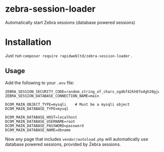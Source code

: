 # zebra-session-loader
Automatically start Zebra sessions (database powered sessions)

# Installation

Just run `composer require rapidwebltd/zebra-session-loader` .

## Usage

Add the following to your `.env` file:

```
ZEBRA_SESSION_SECURITY_CODE=random_string_of_chars_og4bf42kh07odgh20gjwe
ZEBRA_SESSION_DATABASE_CONNECTION_NAME=main

DCOM_MAIN_OBJECT_TYPE=mysqli    # Must be a mysqli object
DCOM_MAIN_DATABASE_TYPE=mysql

DCOM_MAIN_DATABASE_HOST=localhost
DCOM_MAIN_DATABASE_USERNAME=root
DCOM_MAIN_DATABASE_PASSWORD=password
DCOM_MAIN_DATABASE_NAME=dbname
```

Now any page that includes `vendor/autoload.php` will automatically use database powered sessions, provided by Zebra sessions.